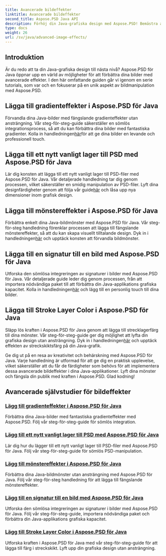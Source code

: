 ```yaml
---
title: Avancerade bildeffekter
linktitle: Avancerade bildeffekter
second_title: Aspose.PSD Java API
description: Förhöj din Java-grafiska design med Aspose.PSD! Bemästra avancerade bildeffekter sömlöst – från gradienter och mönster till signaturer och streck.
type: docs
weight: 26
url: /sv/java/advanced-image-effects/
---
```

## Introduktion
Är du redo att ta din Java-grafiska design till nästa nivå? Aspose.PSD för Java öppnar upp en värld av möjligheter för att förbättra dina bilder med avancerade effekter. I den här omfattande guiden går vi igenom en serie tutorials, som var och en fokuserar på en unik aspekt av bildmanipulation med Aspose.PSD.

## Lägga till gradienteffekter i Aspose.PSD för Java

 Förvandla dina Java-bilder med fängslande gradienteffekter utan ansträngning. Vår steg-för-steg-guide säkerställer en sömlös integrationsprocess, så att du kan förbättra dina bilder med fantastiska gradienter. Kolla in handledningen[här](./add-gradient-effects/)för att ge dina bilder en levande och professionell touch.

## Lägga till ett nytt vanligt lager till PSD med Aspose.PSD för Java

 Lär dig konsten att lägga till ett nytt vanligt lager till PSD-filer med Aspose.PSD för Java. Vår detaljerade handledning tar dig genom processen, vilket säkerställer en smidig manipulation av PSD-filer. Lyft dina designfärdigheter genom att följa vår guide[här](./add-new-regular-layer/) och låsa upp nya dimensioner inom grafisk design.

## Lägga till mönstereffekter i Aspose.PSD för Java

 Förbättra enkelt dina Java-bildmönster med Aspose.PSD för Java. Vår steg-för-steg handledning förenklar processen att lägga till fängslande mönstereffekter, så att du kan skapa visuellt tilltalande design. Dyk in i handledningen[här](./add-pattern-effects/) och upptäck konsten att förvandla bildmönster.

## Lägga till en signatur till en bild med Aspose.PSD för Java

Utforska den sömlösa integreringen av signaturer i bilder med Aspose.PSD för Java. Vår detaljerade guide leder dig genom processen, från att importera nödvändiga paket till att förbättra din Java-applikations grafiska kapacitet. Kolla in handledningen[här](./add-signature-to-image/) och lägg till en personlig touch till dina bilder.

## Lägga till Stroke Layer Color i Aspose.PSD för Java

 Släpp lös kraften i Aspose.PSD för Java genom att lägga till strecklagerfärg till dina mönster. Vår steg-för-steg-guide ger dig möjlighet att lyfta din grafiska design utan ansträngning. Dyk in i handledningen[här](./add-stroke-layer-color/) och upptäck effekten av streckskiktsfärg på din Java-grafik.

Ge dig ut på en resa av kreativitet och behärskning med Aspose.PSD för Java. Varje handledning är utformad för att ge dig en praktisk upplevelse, vilket säkerställer att du får de färdigheter som behövs för att implementera dessa avancerade bildeffekter i dina Java-applikationer. Lyft dina mönster och fängsla din publik med kraften i Aspose.PSD. Glad kodning!
## Avancerade självstudier för bildeffekter
### [Lägg till gradienteffekter i Aspose.PSD för Java](./add-gradient-effects/)
Förbättra dina Java-bilder med fantastiska gradienteffekter med Aspose.PSD. Följ vår steg-för-steg-guide för sömlös integration.
### [Lägg till ett nytt vanligt lager till PSD med Aspose.PSD för Java](./add-new-regular-layer/)
Lär dig hur du lägger till ett nytt vanligt lager till PSD-filer med Aspose.PSD för Java. Följ vår steg-för-steg-guide för sömlös PSD-manipulation.
### [Lägg till mönstereffekter i Aspose.PSD för Java](./add-pattern-effects/)
Förbättra dina Java-bildmönster utan ansträngning med Aspose.PSD för Java. Följ vår steg-för-steg handledning för att lägga till fängslande mönstereffekter.
### [Lägg till en signatur till en bild med Aspose.PSD för Java](./add-signature-to-image/)
Utforska den sömlösa integreringen av signaturer i bilder med Aspose.PSD för Java. Följ vår steg-för-steg-guide, importera nödvändiga paket och förbättra din Java-applikations grafiska kapacitet.
### [Lägg till Stroke Layer Color i Aspose.PSD för Java](./add-stroke-layer-color/)
Utforska kraften i Aspose.PSD för Java med vår steg-för-steg-guide för att lägga till färg i streckskikt. Lyft upp din grafiska design utan ansträngning.